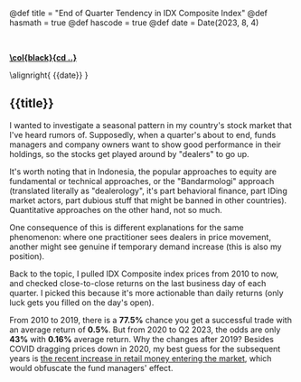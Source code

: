 @def title = "End of Quarter Tendency in IDX Composite Index"
@def hasmath = true
@def hascode = true
@def date = Date(2023, 8, 4)

&#8287;
&#8287;

**[\col{black}{cd ..}](/)**

\alignright{ {{date}} }

## {{title}}

I wanted to investigate a seasonal pattern in my country's stock market that I've heard rumors of. Supposedly, when a quarter's about to end, funds managers and company owners want to show good performance in their holdings, so the stocks get played around by "dealers" to go up.

It's worth noting that in Indonesia, the popular approaches to equity are fundamental or technical approaches, or the "Bandarmologi" approach (translated literally as "dealerology", it's part behavioral finance, part IDing market actors, part dubious stuff that might be banned in other countries). Quantitative approaches on the other hand, not so much.

One consequence of this is different explanations for the same phenomenon: where one practitioner sees dealers in price movement, another might see genuine if temporary demand increase (this is also my position).

Back to the topic, I pulled IDX Composite index prices from 2010 to now, and checked close-to-close returns on the last business day of each quarter. I picked this because it's more actionable than daily returns (only luck gets you filled on the day's open).

From 2010 to 2019, there is a __77.5%__ chance you get a successful trade with an average return of __0.5%__. But from 2020 to Q2 2023, the odds are only __43%__ with __0.16%__ average return. Why the changes after 2019? Besides COVID dragging prices down in 2020, my best guess for the subsequent years is [the recent increase in retail money entering the market](https://www.cnbcindonesia.com/market/20220114152218-17-307432/investor-ritel-memang-naik-tapi-yang-aneh-aneh-makin-banyak), which would obfuscate the fund managers' effect.